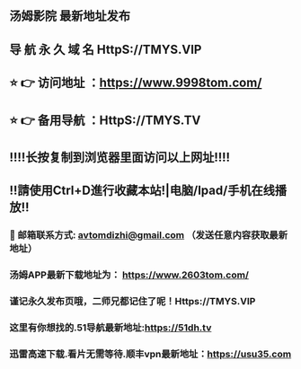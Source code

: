 ## 汤姆影院 最新地址发布 
## 导 航 永 久 域 名 HttpS://TMYS.VIP
## ⭐️ 👉 访问地址 ：https://www.9998tom.com/
## ⭐️ 👉 备用导航 ：HttpS://TMYS.TV
## ‼️‼️长按复制到浏览器里面访问以上网址‼️‼️ 
## ‼️請使用Ctrl+D進行收藏本站!|电脑/Ipad/手机在线播放‼️  
### 📧 邮箱联系方式: avtomdizhi@gmail.com （发送任意内容获取最新地址）
### 汤姆APP最新下载地址为： https://www.2603tom.com/
### 谨记永久发布页哦，二师兄都记住了呢！Https://TMYS.VIP
### 这里有你想找的.51导航最新地址:https://51dh.tv
### 迅雷高速下载.看片无需等待.顺丰vpn最新地址：https://usu35.com
